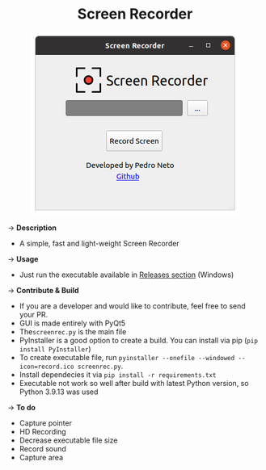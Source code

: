 <h1 align="center">Screen Recorder </h1>

<p align="center">
  <img src="https://github.com/pedropamn/ScreenRecorder/blob/main/screenrec.png?raw=true" />
</p>

&rarr; __Description__ 
* A simple, fast and light-weight Screen Recorder 

&rarr; __Usage__ 
* Just run the executable available in [Releases section](https://github.com/pedropamn/ScreenRecorder/releases) (Windows)

&rarr; __Contribute & Build__
* If you are a developer and would like to contribute, feel free to send your PR. 
* GUI is made entirely with PyQt5
* The```screenrec.py``` is the main file
* PyInstaller is a good option to create a build. You can install via pip 
(```pip install PyInstaller```)
* To create executable file, run ```pyinstaller --onefile --windowed --icon=record.ico screenrec.py```. 
* Install dependecies it via ```pip install -r requirements.txt```
* Executable not work so well after build with latest Python version, so Python 3.9.13 was used


&rarr; __To do__ 
* Capture pointer
* HD Recording
* Decrease executable file size
* Record sound
* Capture area
